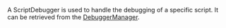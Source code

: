 A ScriptDebugger is used to handle the debugging of a specific script. It can be retrieved from the [DebuggerManager](https://developer.roblox.com/en-us/api-reference/class/DebuggerManager).